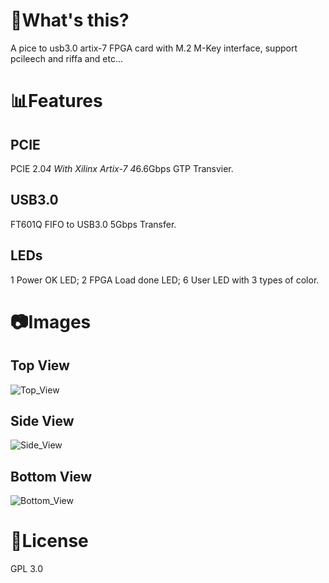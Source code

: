 # 📌What's this?
A pice to usb3.0 artix-7 FPGA card with M.2 M-Key interface, support pcileech and riffa and etc...
# 📊Features
## PCIE
PCIE 2.0*4 With Xilinx Artix-7 4*6.6Gbps GTP Transvier.
## USB3.0
FT601Q FIFO to USB3.0 5Gbps Transfer.
## LEDs
1 Power OK LED;
2 FPGA Load done LED;
6 User LED with 3 types of color.
# 📷Images
## Top View
![Top_View](.\IMAGES\DSC04901.JPG)
## Side View
![Side_View](.\IMAGES\DSC04901.JPG)
## Bottom View
![Bottom_View](.\IMAGES\DSC04901.JPG)
# 📜License
GPL 3.0

